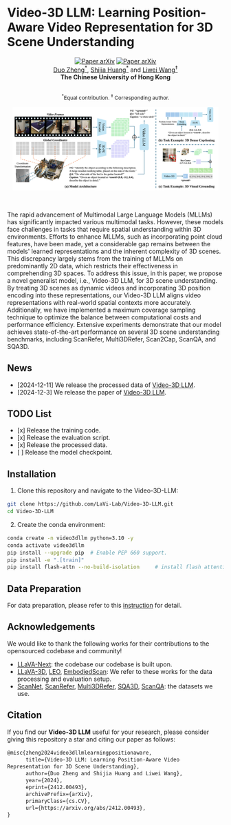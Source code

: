 # Video-3D LLM: Learning Position-Aware Video Representation for 3D Scene Understanding

<div align="center" margin-bottom="3em">
    <a href="https://arxiv.org/abs/2412.00493" target="_blank">
    <img src="https://img.shields.io/badge/Video--3D_LLM-ArXiv-red" alt="Paper arXiv"></a>
    <a href="https://huggingface.co/datasets/zd11024/Video-3D-LLM_data" target="_blank">
    <img src="https://img.shields.io/badge/Video--3D_LLM-data-blue" alt="Paper arXiv"></a>
</div>

<div align="center" margin-bottom="3em">
<a target="_blank" href="https://github.com/zd11024">Duo Zheng<sup>*</sup></a>,
<a target="_blank" href="https://sega-hsj.github.io/">Shijia Huang<sup>*</sup></a> and
<a target="_blank" href="https://lwwangcse.github.io/">Liwei Wang<sup>&ddagger;</sup></a>

<br>
<strong>
The Chinese University of Hong Kong<br>
</strong>
<br>
<p style="font-size: 12px;"><sup>*</sup>Equal contribution.
<sup>&ddagger;</sup> Corresponding author.</p>
</div>


<p align="center">
    <img src="assets/video3dllm.png" width="95%"><br>
</p>
&nbsp;

The rapid advancement of Multimodal Large Language Models (MLLMs) has significantly impacted various multimodal tasks. However, these models face challenges in tasks that require spatial understanding within 3D environments. Efforts to enhance MLLMs, such as incorporating point cloud features, have been made, yet a considerable gap remains between the models' learned representations and the inherent complexity of 3D scenes. This discrepancy largely stems from the training of MLLMs on predominantly 2D data, which restricts their effectiveness in comprehending 3D spaces. 
To address this issue, in this paper, we propose a novel generalist model, i.e., Video-3D LLM, for 3D scene understanding. By treating 3D scenes as dynamic videos and incorporating 3D position encoding into these representations, our Video-3D LLM aligns video representations with real-world spatial contexts more accurately. Additionally, we have implemented a maximum coverage sampling technique to optimize the balance between computational costs and performance efficiency. Extensive experiments demonstrate that our model achieves state-of-the-art performance on several 3D scene understanding benchmarks, including ScanRefer, Multi3DRefer, Scan2Cap, ScanQA, and SQA3D.

## News
- [2024-12-11] We release the processed data of [Video-3D LLM](https://huggingface.co/datasets/zd11024/Video-3D-LLM_data).
- [2024-12-3] We release the paper of [Video-3D LLM](https://arxiv.org/abs/2412.00493).

## TODO List

- \[x\] Release the training code.
- \[x\] Release the evaluation script.
- \[x\] Release the processed data.
- \[ \] Release the model checkpoint.

## Installation
1. Clone this repository and navigate to the Video-3D-LLM:
```bash
git clone https://github.com/LaVi-Lab/Video-3D-LLM.git
cd Video-3D-LLM
```

2. Create the conda environment:
```bash
conda create -n video3dllm python=3.10 -y
conda activate video3dllm
pip install --upgrade pip  # Enable PEP 660 support.
pip install -e ".[train]"
pip install flash-attn --no-build-isolation     # install flash attention
```

## Data Preparation
For data preparation, please refer to this [instruction](scripts/3d/preprocessing/README.md) for detail.


## Acknowledgements
We would like to thank the following works for their contributions to the opensourced codebase and community!
* [LLaVA-Next](https://github.com/LLaVA-VL/LLaVA-NeXT/tree/main): the codebase our codebase is built upon.
* [LLaVA-3D](https://github.com/ZCMax/LLaVA-3D), [LEO](https://github.com/embodied-generalist/embodied-generalist), [EmbodiedScan](https://github.com/OpenRobotLab/EmbodiedScan): We refer to these works for the data processing and evaluation setup.
* [ScanNet](https://github.com/ScanNet/ScanNet), [ScanRefer](https://github.com/daveredrum/ScanRefer), [Multi3DRefer](https://github.com/3dlg-hcvc/M3DRef-CLIP), [SQA3D](https://github.com/SilongYong/SQA3D), [ScanQA](https://github.com/ATR-DBI/ScanQA): the datasets we use.


## Citation
If you find our **Video-3D LLM** useful for your research, please consider giving this repository a star and citing our paper as follows:
```
@misc{zheng2024video3dllmlearningpositionaware,
      title={Video-3D LLM: Learning Position-Aware Video Representation for 3D Scene Understanding}, 
      author={Duo Zheng and Shijia Huang and Liwei Wang},
      year={2024},
      eprint={2412.00493},
      archivePrefix={arXiv},
      primaryClass={cs.CV},
      url={https://arxiv.org/abs/2412.00493}, 
}
```